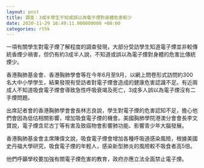 ```yaml
---
layout: post
title: 調查：3成半學生不知或誤以為電子煙對身體危害較少
date: 2020-11-29 16:49:11.000000000 +08:00
categories: rthk
---
```


一項有關學生對電子煙了解程度的調查發現，大部分受訪學生知道電子煙並非較傳統香煙少禍害，但仍有約3成半人說，不知道或誤以為電子煙對身體的危害比傳統煙少。

香港胸肺基金會、香港胸肺學會等在今年6月至9月，以網上問卷形式訪問約300名大中小學學生，結果發現有受訪者對電子煙會造成的健康危害認識不足。有近兩成人不知道吸食電子煙會導致急性呼吸衰竭及死亡，3成多人誤以為電子煙沒有二手煙問題。

出席記者會的香港胸肺學會會長林志良說，學生對電子煙的危害認知不足，擔心他們會因為低估相關影響，增加吸食電子煙的機會。美國胸肺學院港澳分會會長李文寶說，電子煙含尼古丁等有害及致癌物會影響肺功能、影響青少年大腦發展。

香港胸肺基金會主席陳偉文說，吸食電子煙會增加各種呼吸道感染風險，根據美國史丹福大學研究，吸食電子煙的年輕人，感染新型肺炎的風險較不吸食者高5倍。

他們呼籲學校要加強有關電子煙危害的教育，政府亦應立法全面禁止電子煙。
